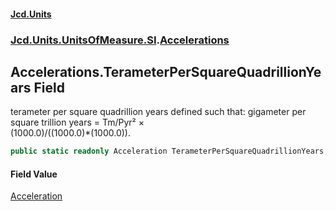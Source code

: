 #### [Jcd.Units](index.md 'index')
### [Jcd.Units.UnitsOfMeasure.SI](Jcd.Units.UnitsOfMeasure.SI.md 'Jcd.Units.UnitsOfMeasure.SI').[Accelerations](Accelerations.md 'Jcd.Units.UnitsOfMeasure.SI.Accelerations')

## Accelerations.TerameterPerSquareQuadrillionYears Field

terameter per square quadrillion years defined such that: gigameter per square trillion years = Tm/Pyr² ×  
(1000.0)/((1000.0)*(1000.0)).

```csharp
public static readonly Acceleration TerameterPerSquareQuadrillionYears;
```

#### Field Value
[Acceleration](Acceleration.md 'Jcd.Units.UnitTypes.Acceleration')